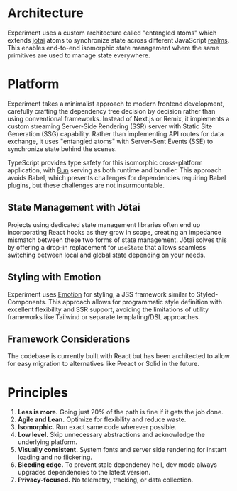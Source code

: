 # Architecture

Experiment uses a custom architecture called "entangled atoms" which extends [jōtai](https://jotai.org/) atoms to synchronize state across different JavaScript [realms](https://262.ecma-international.org/#realm). This enables end-to-end isomorphic state management where the same primitives are used to manage state everywhere.

# Platform

Experiment takes a minimalist approach to modern frontend development, carefully crafting the dependency tree decision by decision rather than using conventional frameworks. Instead of Next.js or Remix, it implements a custom streaming Server-Side Rendering (SSR) server with Static Site Generation (SSG) capability. Rather than implementing API routes for data exchange, it uses "entangled atoms" with Server-Sent Events (SSE) to synchronize state behind the scenes.

TypeScript provides type safety for this isomorphic cross-platform application, with [Bun](https://bun.sh/) serving as both runtime and bundler. This approach avoids Babel, which presents challenges for dependencies requiring Babel plugins, but these challenges are not insurmountable.

## State Management with Jōtai

Projects using dedicated state management libraries often end up incorporating React hooks as they grow in scope, creating an impedance mismatch between these two forms of state management. Jōtai solves this by offering a drop-in replacement for `useState` that allows seamless switching between local and global state depending on your needs.

## Styling with Emotion

Experiment uses [Emotion](https://emotion.sh) for styling, a JSS framework similar to Styled-Components. This approach allows for programmatic style definition with excellent flexibility and SSR support, avoiding the limitations of utility frameworks like Tailwind or separate templating/DSL approaches.

## Framework Considerations

The codebase is currently built with React but has been architected to allow for easy migration to alternatives like Preact or Solid in the future.

# Principles

1. **Less is more.** Going just 20% of the path is fine if it gets the job done.
2. **Agile and Lean.** Optimize for flexibility and reduce waste.
3. **Isomorphic.** Run exact same code wherever possible.
4. **Low level.** Skip unnecessary abstractions and acknowledge the underlying platform.
5. **Visually consistent.** System fonts and server side rendering for instant loading and no flickering.
6. **Bleeding edge.** To prevent stale dependency hell, dev mode always upgrades dependencies to the latest version.
7. **Privacy-focused.** No telemetry, tracking, or data collection.
